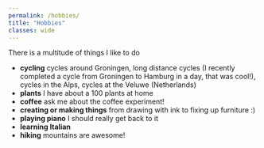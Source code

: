 ```yaml
---
permalink: /hobbies/
title: "Hobbies"
classes: wide
---
```


There is a multitude of things I like to do 
- **cycling** cycles around Groningen, long distance cycles (I recently completed a cycle from Groningen to Hamburg in a day, that was cool!), cycles in the Alps, cycles at the Veluwe (Netherlands)
- **plants** I have about a 100 plants at home
- **coffee** ask me about the coffee experiment! 
- **creating or making things** from drawing with ink to fixing up furniture :)
- **playing piano** I should really get back to it
- **learning Italian** 
- **hiking** mountains are awesome! 
